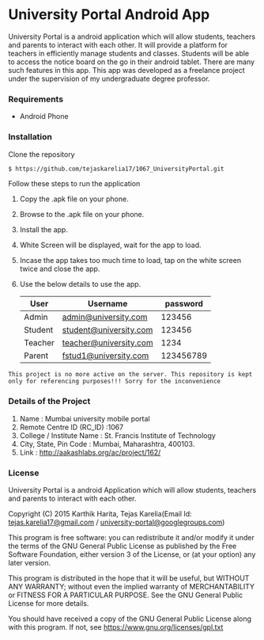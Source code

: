 # University Portal Android App

University Portal is a android application which will allow students, teachers and parents to interact with each other. It will provide a platform for teachers in efficiently manage students and classes. Students will be able to access the notice board on the go in their android tablet. There are many such features in this app.
This app was developed as a freelance project under the supervision of my undergraduate degree professor.

### Requirements

* Android Phone

### Installation

Clone the repository
```sh
$ https://github.com/tejaskarelia17/1067_UniversityPortal.git
```

Follow these steps to run the application
   
1) Copy the .apk file on your phone.
2) Browse to the .apk file on your phone.
3) Install the app.
4) White Screen will be displayed, wait for the app to load.
5) Incase the app takes too much time to load, tap on the white screen twice and close the app.
6) Use the below details to use the app.

    | User | Username | password |
    | ------ | ------ | ------ |
    | Admin | admin@university.com | 123456 |
    | Student | student@university.com | 123456 |
    | Teacher | teacher@university.com | 1234 |
    | Parent | fstud1@university.com | 123456789 |
    
`This project is no more active on the server. This repository is kept only for referencing purposes!!!
Sorry for the inconvenience`

### Details of the Project

1)  Name : Mumbai university mobile portal
2)  Remote Centre ID (RC_ID) :1067
3)  College / Institute Name : St. Francis Institute of Technology
4)  City, State, Pin Code : Mumbai, Maharashtra, 400103.
5)  Link :  http://aakashlabs.org/ac/project/162/


### License
University Portal is a android Application which  will allow students, teachers and parents to interact with each other.



Copyright (C) 2015 Karthik Harita, Tejas Karelia(Email Id: tejas.karelia17@gmail.com / university-portal@googlegroups.com)

This program is free software: you can redistribute it and/or modify it under the terms of the GNU General Public License as published by the Free Software Foundation, either version 3 of the License, or (at your option) any later version.



This program is distributed in the hope that it will be useful, but WITHOUT ANY WARRANTY; without even the implied warranty of MERCHANTABILITY or FITNESS FOR A PARTICULAR PURPOSE. See the GNU General Public License for more details.

You should have received a copy of the GNU General Public License along with this program. If not, see https://www.gnu.org/licenses/gpl.txt

   [obj-c]: <https://developer.apple.com/library/content/documentation/Cocoa/Conceptual/ProgrammingWithObjectiveC/Introduction/Introduction.html>
   [Adobe Photoshop]: <http://www.adobe.com/products/photoshop.html>
   [Adobe After Effects]: <http://www.adobe.com/products/aftereffects.html>
